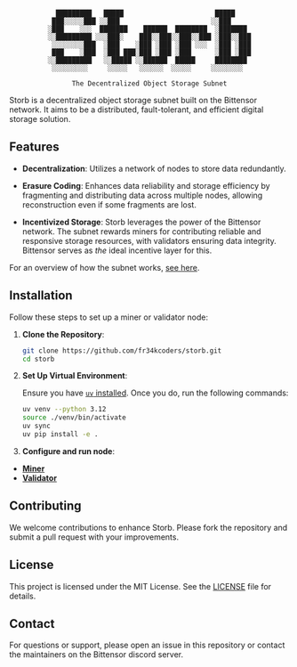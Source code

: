 <div align="center">

```
                                                     
   █████████   █████                       █████     
  ███░░░░░███ ░░███                       ░░███      
 ░███    ░░░  ███████    ██████  ████████  ░███████  
 ░░█████████ ░░░███░    ███░░███░░███░░███ ░███░░███ 
  ░░░░░░░░███  ░███    ░███ ░███ ░███ ░░░  ░███ ░███ 
  ███    ░███  ░███ ███░███ ░███ ░███      ░███ ░███ 
 ░░█████████   ░░█████ ░░██████  █████     ████████  
  ░░░░░░░░░     ░░░░░   ░░░░░░  ░░░░░     ░░░░░░░░   
                                                     
The Decentralized Object Storage Subnet
```

</div>

Storb is a decentralized object storage subnet built on the Bittensor network. It aims to be a distributed, fault-tolerant, and efficient digital storage solution.

## Features

- **Decentralization**: Utilizes a network of nodes to store data redundantly.

- **Erasure Coding**: Enhances data reliability and storage efficiency by fragmenting and distributing data across multiple nodes, allowing reconstruction even if some fragments are lost. 

- **Incentivized Storage**: Storb leverages the power of the Bittensor network. The subnet rewards miners for contributing reliable and responsive storage resources, with validators ensuring data integrity. Bittensor serves as *the* ideal incentive layer for this.

For an overview of how the subnet works, [see here](docs/overview.md).

## Installation

Follow these steps to set up a miner or validator node:

1. **Clone the Repository**:

   ```bash
   git clone https://github.com/fr34kcoders/storb.git
   cd storb
   ```

2. **Set Up Virtual Environment**:

   Ensure you have [`uv` installed](https://docs.astral.sh/uv/getting-started/installation/). Once you do, run the following commands:

   ```bash
   uv venv --python 3.12
   source ./venv/bin/activate
   uv sync
   uv pip install -e .
   ```

3. **Configure and run node**:

- [**Miner**](docs/miner.md)
- [**Validator**](docs/validator.md)

## Contributing

We welcome contributions to enhance Storb. Please fork the repository and submit a pull request with your improvements.

## License

This project is licensed under the MIT License. See the [LICENSE](https://github.com/fr34kcoders/storb/blob/main/LICENSE) file for details.

## Contact

For questions or support, please open an issue in this repository or contact the maintainers on the Bittensor discord server.
